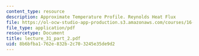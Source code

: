 ```yaml
---
content_type: resource
description: Approximate Temperature Profile. Reynolds Heat Flux
file: https://ol-ocw-studio-app-production.s3.amazonaws.com/courses/16-13-aerodynamics-of-viscous-fluids-fall-2003/8b6bfba1762e832b2c703245e35de9d2_lecture_31_part_2.pdf
file_type: application/pdf
resourcetype: Document
title: lecture_31_part_2.pdf
uid: 8b6bfba1-762e-832b-2c70-3245e35de9d2
---
```

